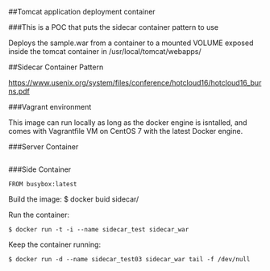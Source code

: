 ##Tomcat application deployment container

###This is a POC that puts the sidecar container pattern to use

Deploys the sample.war from a container to a mounted VOLUME exposed
inside the tomcat container in /usr/local/tomcat/webapps/

##Sidecar Container Pattern

https://www.usenix.org/system/files/conference/hotcloud16/hotcloud16_burns.pdf

###Vagrant environment

This image can run locally as long as the docker engine is isntalled, and
comes with Vagrantfile VM on CentOS 7 with the latest Docker engine.

###Server Container

```docker
```
###Side Container

```docker
FROM busybox:latest
```

Build the image:
$ docker buid sidecar/

Run the container:
```
$ docker run -t -i --name sidecar_test sidecar_war
```

Keep the container running:
```
$ docker run -d --name sidecar_test03 sidecar_war tail -f /dev/null
```
